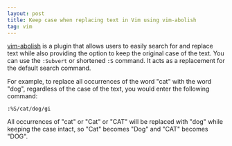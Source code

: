 ```yaml
---
layout: post
title: Keep case when replacing text in Vim using vim-abolish
tag: vim
---
```


[vim-abolish][1] is a plugin that allows users to easily search for and replace text while also providing the option to keep the original case of the text.
You can use the `:Subvert` or shortened `:S` command. It acts as a replacement for the default search command.

For example, to replace all occurrences of the word "cat" with the word "dog", regardless of the case of the text, you would enter the following command:

`:%S/cat/dog/gi`

All occurrences of "cat" or "Cat" or "CAT" will be replaced with "dog" while keeping the case intact, so "Cat" becomes "Dog" and "CAT" becomes "DOG".

[1]: https://github.com/tpope/vim-abolish
